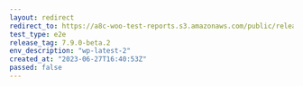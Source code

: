 ```yaml
---
layout: redirect
redirect_to: https://a8c-woo-test-reports.s3.amazonaws.com/public/release/7.9.0-beta.2/wp-latest-2/e2e/index.html
test_type: e2e
release_tag: 7.9.0-beta.2
env_description: "wp-latest-2"
created_at: "2023-06-27T16:40:53Z"
passed: false
---
```

